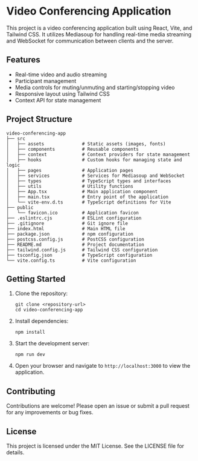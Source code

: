 # Video Conferencing Application

This project is a video conferencing application built using React, Vite, and Tailwind CSS. It utilizes Mediasoup for handling real-time media streaming and WebSocket for communication between clients and the server.

## Features

- Real-time video and audio streaming
- Participant management
- Media controls for muting/unmuting and starting/stopping video
- Responsive layout using Tailwind CSS
- Context API for state management

## Project Structure

```
video-conferencing-app
├── src
│   ├── assets              # Static assets (images, fonts)
│   ├── components          # Reusable components
│   ├── context             # Context providers for state management
│   ├── hooks               # Custom hooks for managing state and logic
│   ├── pages               # Application pages
│   ├── services            # Services for Mediasoup and WebSocket
│   ├── types               # TypeScript types and interfaces
│   ├── utils               # Utility functions
│   ├── App.tsx             # Main application component
│   ├── main.tsx            # Entry point of the application
│   └── vite-env.d.ts       # TypeScript definitions for Vite
├── public
│   └── favicon.ico         # Application favicon
├── .eslintrc.cjs           # ESLint configuration
├── .gitignore              # Git ignore file
├── index.html              # Main HTML file
├── package.json            # npm configuration
├── postcss.config.js       # PostCSS configuration
├── README.md               # Project documentation
├── tailwind.config.js      # Tailwind CSS configuration
├── tsconfig.json           # TypeScript configuration
└── vite.config.ts          # Vite configuration
```

## Getting Started

1. Clone the repository:
   ```
   git clone <repository-url>
   cd video-conferencing-app
   ```

2. Install dependencies:
   ```
   npm install
   ```

3. Start the development server:
   ```
   npm run dev
   ```

4. Open your browser and navigate to `http://localhost:3000` to view the application.

## Contributing

Contributions are welcome! Please open an issue or submit a pull request for any improvements or bug fixes.

## License

This project is licensed under the MIT License. See the LICENSE file for details.